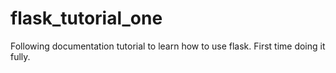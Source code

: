 # flask_tutorial_one
Following documentation tutorial to learn how to use flask. First time doing it fully.
